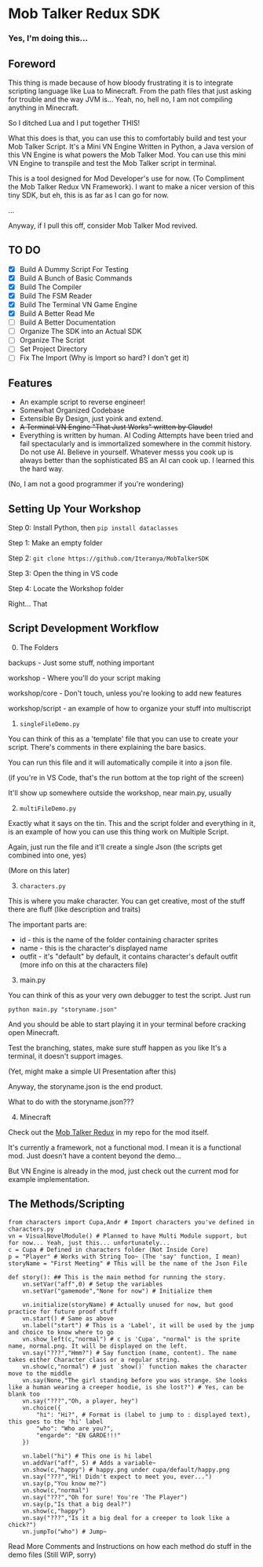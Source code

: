 # Mob Talker Redux SDK

### Yes, I'm doing this...

## Foreword

This thing is made because of how bloody frustrating it is to integrate scripting language like Lua to Minecraft. From the path files that just asking for trouble and the way JVM is... Yeah, no, hell no, I am not compiling anything in Minecraft.

So I ditched Lua and I put together THIS!

What this does is that, you can use this to comfortably build and test your Mob Talker Script. It's a Mini VN Engine Written in Python, a Java version of this VN Engine is what powers the Mob Talker Mod. You can use this mini VN Engine to transpile and test the Mob Talker script in terminal.

This is a tool designed for Mod Developer's use for now. (To Compliment the Mob Talker Redux VN Framework). I want to make a nicer version of this tiny SDK, but eh, this is as far as I can go for now. 

...

Anyway, if I pull this off, consider Mob Talker Mod revived.

## TO DO

- [x] Build A Dummy Script For Testing
- [x] Build A Bunch of Basic Commands
- [x] Build The Compiler
- [x] Build The FSM Reader
- [x] Build The Terminal VN Game Engine
- [x] Build A Better Read Me
- [ ] Build A Better Documentation
- [ ] Organize The SDK into an Actual SDK
- [ ] Organize The Script
- [ ] Set Project Directory
- [ ] Fix The Import (Why is Import so hard? I don't get it)

## Features

- An example script to reverse engineer!
- Somewhat Organized Codebase 
- Extensible By Design, just yoink and extend.
- ~~A Terminal VN Engine "That Just Works" written by Claude!~~ 
- Everything is written by human. AI Coding Attempts have been tried and fail spectacularly and is immortalized somewhere in the commit history. Do not use AI. Believe in yourself. Whatever messs you cook up is always better than the sophisticated BS an AI can cook up. I learned this the hard way.

(No, I am not a good programmer if you're wondering)

## Setting Up Your Workshop

Step 0: Install Python, then `pip install dataclasses`

Step 1: Make an empty folder

Step 2: `git clone https://github.com/Iteranya/MobTalkerSDK`

Step 3: Open the thing in VS code

Step 4: Locate the Workshop folder

Right... That

## Script Development Workflow

0. The Folders

backups - Just some stuff, nothing important

workshop - Where you'll do your script making

workshop/core - Don't touch, unless you're looking to add new features

workshop/script - an example of how to organize your stuff into multiscript

1. `singleFileDemo.py`

You can think of this as a 'template' file that you can use to create your script.
There's comments in there explaining the bare basics. 

You can run this file and it will automatically compile it into a json file.

(if you're in VS Code, that's the run bottom at the top right of the screen)

It'll show up somewhere outside the workshop, near main.py, usually

2. `multiFileDemo.py`

Exactly what it says on the tin. This and the script folder and everything in it, is an example of how you can use this thing work on Multiple Script.

Again, just run the file and it'll create a single Json (the scripts get combined into one, yes)

(More on this later)

3. `characters.py`

This is where you make character.
You can get creative, most of the stuff there are fluff (like description and traits)

The important parts are:

- id - this is the name of the folder containing character sprites
- name - this is the character's displayed name
- outfit - it's "default" by default, it contains character's default outfit (more info on this at the characters file)

3. main.py

You can think of this as your very own debugger to test the script. 
Just run

`python main.py "storyname.json"`

And you should be able to start playing it in your terminal before cracking open Minecraft.

Test the branching, states, make sure stuff happen as you like
It's a terminal, it doesn't support images. 

(Yet, might make a simple UI Presentation after this)

Anyway, the storyname.json is the end product. 

What to do with the storyname.json???

4. Minecraft

Check out the [Mob Talker Redux](https://github.com/Iteranya/MobTalkerRedux) in my repo for the mod itself.

It's currently a framework, not a functional mod. I mean it is a functional mod. Just doesn't have a content beyond the demo...

But VN Engine is already in the mod, just check out the current mod for example implementation.

## The Methods/Scripting
```
from characters import Cupa,Andr # Import characters you've defined in characters.py
vn = VisualNovelModule() # Planned to have Multi Module support, but for now... Yeah, just this... unfortunately...
c = Cupa # Defined in characters folder (Not Inside Core)
p = "Player" # Works with String Too~ (The 'say' function, I mean)
storyName = "First Meeting" # This will be the name of the Json File

def story(): ## This is the main method for running the story.
    vn.setVar("aff",0) # Setup the variables
    vn.setVar("gamemode","None for now") # Initialize them

    vn.initialize(storyName) # Actually unused for now, but good practice for future proof stuff
    vn.start() # Same as above
    vn.label("start") # This is a 'Label', it will be used by the jump and choice to know where to go
    vn.show_left(c,"normal") # c is 'Cupa', "normal" is the sprite name, normal.png. It will be displayed on the left.
    vn.say("???","Hmm?") # Say function (name, content). The name takes either Character class or a regular string.
    vn.show(c,"normal") # just `show()` function makes the character move to the middle
    vn.say(None,"The girl standing before you was strange. She looks like a human wearing a creeper hoodie, is she lost?") # Yes, can be blank too
    vn.say("???","Oh, a player, hey")
    vn.choice({
        "hi": "Hi?", # Format is (label to jump to : displayed text), this goes to the 'hi' label
        "who": "Who are you?",
        "engarde": "EN GARDE!!!"
    })

    vn.label("hi") # This one is hi label
    vn.addVar("aff", 5) # Adds a variable~
    vn.show(c,"happy") # happy.png under cupa/default/happy.png
    vn.say("???","Hi! Didn't expect to meet you, ever...")
    vn.say(p,"You know me?")
    vn.show(c,"normal")
    vn.say("???","Oh for sure! You're 'The Player")
    vn.say(p,"Is that a big deal?")
    vn.show(c,"happy")
    vn.say("???","Is it a big deal for a creeper to look like a chick?")
    vn.jumpTo("who") # Jump~
```
Read More Comments and Instructions on how each method do stuff in the demo files (Still WIP, sorry)
